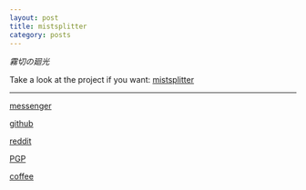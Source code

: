 ```yaml
---
layout: post
title: mistsplitter
category: posts
---
```


*霧切の廻光*

<script type="module" src="https://unpkg.com/@google/model-viewer/dist/model-viewer.min.js"></script>

<model-viewer alt="Mistsplitter. It is said that it can call upon the power of lightning itself to slice through the mountain mist and night fog." src="/images/Mistsplitter.glb" ar ar-modes="webxr scene-viewer quick-look" shadow-intensity="1" auto-rotate auto-rotate-delay="1" rotation-per-second="30deg" interaction-prompt="none" camera-controls></model-viewer>


Take a look at the project if you want:
[mistsplitter][mistsplitter]

---

[messenger][facebook]

[github][dqd]

[reddit][reddit]

[PGP][PGP]

[coffee][coffee]

[facebook]: https://www.m.me/dqdang1
[dqd]: https://github.com/dqdang
[reddit]: https://www.reddit.com/user/outsidefarmland
[PGP]: https://raw.githubusercontent.com/dqdang/dqdang.github.io/master/derek-dang.asc
[coffee]: https://www.buymeacoffee.com/dqdang
[mistsplitter]: https://github.com/dqdang/misty-rain
